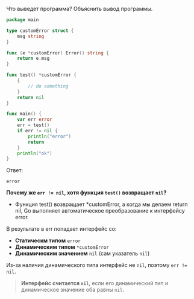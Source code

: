 Что выведет программа? Объяснить вывод программы.

```go
package main

type customError struct {
	msg string
}

func (e *customError) Error() string {
	return e.msg
}

func test() *customError {
	{
		// do something
	}
	return nil
}

func main() {
	var err error
	err = test()
	if err != nil {
		println("error")
		return
	}
	println("ok")
}
```

Ответ:
```
error
```
**Почему же `err != nil`, хотя функция `test()` возвращает `nil`?**
- Функция test() возвращает *customError, а когда мы делаем return nil, Go выполняет автоматическое преобразование к интерфейсу error.

В результате в err попадает интерфейс со:
- **Статическм типом** `error`
- **Динамическим типом** `*customError`
- **Динамическим значением** `nil` (сам указатель `nil`)

Из-за наличия динамического типа интерфейс не `nil`, поэтому `err != nil`.

> **Интерфейс считается `nil`**, если его динамический тип и динамическое значение оба равны `nil`.
